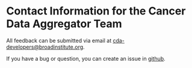 # Contact Information for the Cancer Data Aggregator Team

All feedback can be submitted via email at [cda-developers@broadinstitute.org](mailto:cda-developers@broadinstitute.org). 

If you have a bug or question, you can create an issue in [github](https://github.com/CancerDataAggregator/cda-python/issues).
